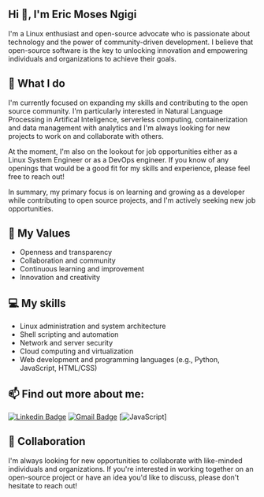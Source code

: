 <h2 align="left">Hi 👋, I'm Eric Moses Ngigi</h2>

<p align="left">I'm a Linux enthusiast and open-source advocate who is passionate about technology and the power of community-driven development. I believe that open-source software is the key to unlocking innovation and empowering individuals and organizations to achieve their goals.</p>

<h2 align="left">🔭 What I do</h2>

<p align="left">I'm currently focused on expanding my skills and contributing to the open source community. I'm particularly interested in Natural Language Processing in Artifical Inteligence, serverless computing, containerization and data management with analytics and I'm always looking for new projects to work on and collaborate with others.

At the moment, I'm also on the lookout for job opportunities either as a Linux System Engineer or as a DevOps engineer. If you know of any openings that would be a good fit for my skills and experience, please feel free to reach out!

In summary, my primary focus is on learning and growing as a developer while contributing to open source projects, and I'm actively seeking new job opportunities.</p>

<h2 align="left">🌱 My Values</h2>

+ Openness and transparency
+ Collaboration and community
+ Continuous learning and improvement
+ Innovation and creativity

<h2 align="left">💻 My skills</h2>

+ Linux administration and system architecture
+ Shell scripting and automation
+ Network and server security
+ Cloud computing and virtualization
+ Web development and programming languages (e.g., Python, JavaScript, HTML/CSS)

<h2 align="left">📫 Find out more about me: </h2>

[![Linkedin Badge](https://img.shields.io/badge/LINKEDIN-blue?style=flat-square&logo=Linkedin&logoColor=white&link=https://www.linkedin.com/in/erik-ngigi/)](https://www.linkedin.com/in/erik-ngigi/)
[![Gmail Badge](https://img.shields.io/badge/-GMAIL-c14438?style=flat-square&logo=Gmail&logoColor=white&link=mailto:ericmosesngigi@gmail.com)](mailto:ericmosesngigi@gmail.com)
[![JavaScript](https://img.shields.io/badge/-JavaScript-black?style=flat-square&logo=javascript)]

<h2 align="left">🤝 Collaboration</h2>

<p align="left">I'm always looking for new opportunities to collaborate with like-minded individuals and organizations. If you're interested in working together on an open-source project or have an idea you'd like to discuss, please don't hesitate to reach out!</p>
